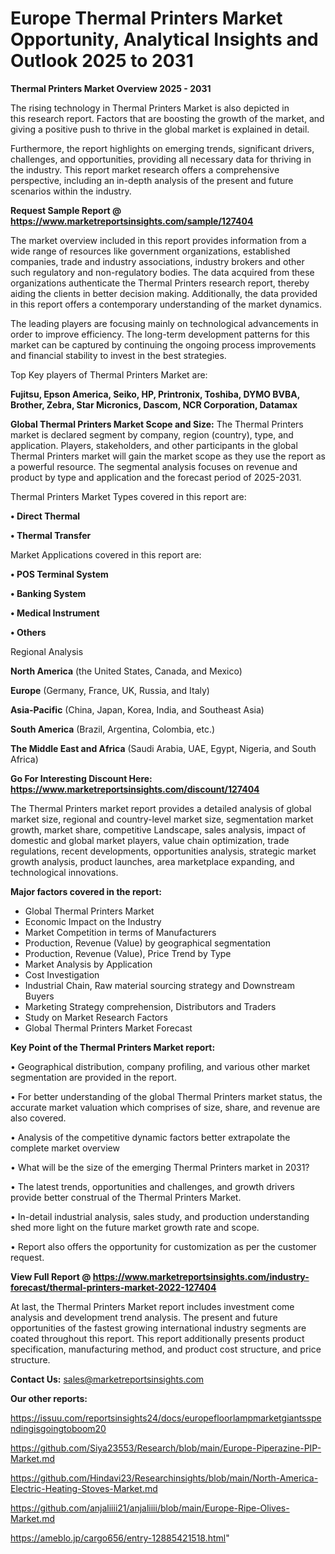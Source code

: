 # Europe Thermal Printers Market Opportunity, Analytical Insights and Outlook 2025 to 2031

<Strong> Thermal Printers Market Overview 2025 - 2031</strong>

The rising technology in Thermal Printers Market is also depicted in this research report. Factors that are boosting the growth of the market, and giving a positive push to thrive in the global market is explained in detail.

Furthermore, the report highlights on emerging trends, significant drivers, challenges, and opportunities, providing all necessary data for thriving in the industry. This report market research offers a comprehensive perspective, including an in-depth analysis of the present and future scenarios within the industry.

<strong>Request Sample Report @ <a href=https://www.marketreportsinsights.com/sample/127404>https://www.marketreportsinsights.com/sample/127404</a></strong>

The market overview included in this report provides information from a wide range of resources like government organizations, established companies, trade and industry associations, industry brokers and other such regulatory and non-regulatory bodies. The data acquired from these organizations authenticate the Thermal Printers research report, thereby aiding the clients in better decision making. Additionally, the data provided in this report offers a contemporary understanding of the market dynamics.

The leading players are focusing mainly on technological advancements in order to improve efficiency. The long-term development patterns for this market can be captured by continuing the ongoing process improvements and financial stability to invest in the best strategies.

Top Key players of Thermal Printers Market are:

<strong>Fujitsu, Epson America, Seiko, HP, Printronix, Toshiba, DYMO BVBA, Brother, Zebra, Star Micronics, Dascom, NCR Corporation, Datamax</strong>

<strong><b>Global Thermal Printers Market Scope and Size:</b></strong>
The Thermal Printers market is declared segment by company, region (country), type, and application. Players, stakeholders, and other participants in the global Thermal Printers market will gain the market scope as they use the report as a powerful resource. The segmental analysis focuses on revenue and product by type and application and the forecast period of 2025-2031.

Thermal Printers Market Types covered in this report are:

<strong>• Direct Thermal

• Thermal Transfer</strong>

Market Applications covered in this report are:

<strong>• POS Terminal System

• Banking System

• Medical Instrument

• Others</strong> 

Regional Analysis

<strong>North America</strong> (the United States, Canada, and Mexico)

<strong>Europe</strong> (Germany, France, UK, Russia, and Italy)

<strong>Asia-Pacific</strong> (China, Japan, Korea, India, and Southeast Asia)

<strong>South America</strong> (Brazil, Argentina, Colombia, etc.)

<strong>The Middle East and Africa</strong> (Saudi Arabia, UAE, Egypt, Nigeria, and South Africa)

<strong>Go For Interesting Discount Here: <a href=https://www.marketreportsinsights.com/discount/127404>https://www.marketreportsinsights.com/discount/127404</a></strong>

The Thermal Printers market report provides a detailed analysis of global market size, regional and country-level market size, segmentation market growth, market share, competitive Landscape, sales analysis, impact of domestic and global market players, value chain optimization, trade regulations, recent developments, opportunities analysis, strategic market growth analysis, product launches, area marketplace expanding, and technological innovations.

<strong><b>Major factors covered in the report:</b></strong>
<ul>
  <li>Global Thermal Printers Market </li>
  <li>Economic Impact on the Industry</li>
  <li>Market Competition in terms of Manufacturers</li>
  <li>Production, Revenue (Value) by geographical segmentation</li>
  <li>Production, Revenue (Value), Price Trend by Type</li>
  <li>Market Analysis by Application</li>
  <li>Cost Investigation</li>
  <li>Industrial Chain, Raw material sourcing strategy and Downstream Buyers</li>
  <li>Marketing Strategy comprehension, Distributors and Traders</li>
  <li>Study on Market Research Factors</li>
  <li>Global Thermal Printers Market Forecast</li>
</ul>

<strong><b>Key Point of the Thermal Printers Market report:</b></strong>

• Geographical distribution, company profiling, and various other market segmentation are provided in the report.

• For better understanding of the global Thermal Printers market status, the accurate market valuation which comprises of size, share, and revenue are also covered.

• Analysis of the competitive dynamic factors better extrapolate the complete market overview

• What will be the size of the emerging Thermal Printers market in 2031?

• The latest trends, opportunities and challenges, and growth drivers provide better construal of the Thermal Printers Market.

• In-detail industrial analysis, sales study, and production understanding shed more light on the future market growth rate and scope.

• Report also offers the opportunity for customization as per the customer request.

<strong><b>View Full Report @ <a href=https://www.marketreportsinsights.com/industry-forecast/thermal-printers-market-2022-127404>https://www.marketreportsinsights.com/industry-forecast/thermal-printers-market-2022-127404</a></b></strong>


At last, the Thermal Printers Market report includes investment come analysis and development trend analysis. The present and future opportunities of the fastest growing international industry segments are coated throughout this report. This report additionally presents product specification, manufacturing method, and product cost structure, and price structure.

<strong>Contact Us:</strong>
sales@marketreportsinsights.com

<strong>Our other reports:</strong>

<a href=https://issuu.com/reportsinsights24/docs/europefloorlampmarketgiantsspendingisgoingtoboom20>https://issuu.com/reportsinsights24/docs/europefloorlampmarketgiantsspendingisgoingtoboom20</a>

<a href=https://github.com/Siya23553/Research/blob/main/Europe-Piperazine-PIP-Market.md>https://github.com/Siya23553/Research/blob/main/Europe-Piperazine-PIP-Market.md</a>

<a href=https://github.com/Hindavi23/Researchinsights/blob/main/North-America-Electric-Heating-Stoves-Market.md>https://github.com/Hindavi23/Researchinsights/blob/main/North-America-Electric-Heating-Stoves-Market.md</a>

<a href=https://github.com/anjaliiii21/anjaliiii/blob/main/Europe-Ripe-Olives-Market.md>https://github.com/anjaliiii21/anjaliiii/blob/main/Europe-Ripe-Olives-Market.md</a>

<a href=https://ameblo.jp/cargo656/entry-12885421518.html>https://ameblo.jp/cargo656/entry-12885421518.html</a>"
